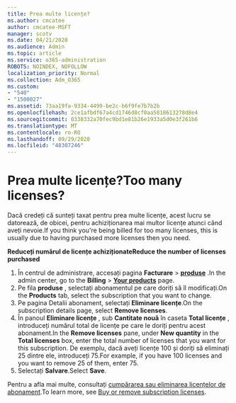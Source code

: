 ```yaml
---
title: Prea multe licențe?
ms.author: cmcatee
author: cmcatee-MSFT
manager: scotv
ms.date: 04/21/2020
ms.audience: Admin
ms.topic: article
ms.service: o365-administration
ROBOTS: NOINDEX, NOFOLLOW
localization_priority: Normal
ms.collection: Adm_O365
ms.custom:
- "540"
- "1500027"
ms.assetid: 73aa19fa-9334-4499-be2c-b6f9fe7b7b2b
ms.openlocfilehash: 2ce1afbdf67a4cd1746d8cf0aa5818613278d8e4
ms.sourcegitcommit: 0338332a70fec9bd1e81b26e1933a5d0e3f261b6
ms.translationtype: MT
ms.contentlocale: ro-RO
ms.lasthandoff: 09/29/2020
ms.locfileid: "48307246"
---
```

# <a name="too-many-licenses"></a><span data-ttu-id="63c2a-102">Prea multe licențe?</span><span class="sxs-lookup"><span data-stu-id="63c2a-102">Too many licenses?</span></span>

<span data-ttu-id="63c2a-103">Dacă credeți că sunteți taxat pentru prea multe licențe, acest lucru se datorează, de obicei, pentru achiziționarea mai multor licențe atunci când aveți nevoie.</span><span class="sxs-lookup"><span data-stu-id="63c2a-103">If you think you're being billed for too many licenses, this is usually due to having purchased more licenses then you need.</span></span>
  
<span data-ttu-id="63c2a-104">**Reduceți numărul de licențe achiziționate**</span><span class="sxs-lookup"><span data-stu-id="63c2a-104">**Reduce the number of licenses purchased**</span></span>
  
1. <span data-ttu-id="63c2a-105">În centrul de administrare, accesați pagina **Facturare** \> **[produse](https://go.microsoft.com/fwlink/p/?linkid=842054)** .</span><span class="sxs-lookup"><span data-stu-id="63c2a-105">In the admin center, go to the **Billing** \> **[Your products](https://go.microsoft.com/fwlink/p/?linkid=842054)** page.</span></span>
2. <span data-ttu-id="63c2a-106">Pe fila **produse** , selectați abonamentul pe care doriți să îl modificați.</span><span class="sxs-lookup"><span data-stu-id="63c2a-106">On the **Products** tab, select the subscription that you want to change.</span></span>
3. <span data-ttu-id="63c2a-107">Pe pagina Detalii abonament, selectați **Eliminare licențe**.</span><span class="sxs-lookup"><span data-stu-id="63c2a-107">On the subscription details page, select **Remove licenses**.</span></span>
4. <span data-ttu-id="63c2a-108">În panoul **Eliminare licențe** , sub **Cantitate nouă** în caseta **Total licențe** , introduceți numărul total de licențe pe care le doriți pentru acest abonament.</span><span class="sxs-lookup"><span data-stu-id="63c2a-108">In the **Remove licenses** pane, under **New quantity** in the **Total licenses** box, enter the total number of licenses that you want for this subscription.</span></span> <span data-ttu-id="63c2a-109">De exemplu, dacă aveți licențe 100 și doriți să eliminați 25 dintre ele, introduceți 75.</span><span class="sxs-lookup"><span data-stu-id="63c2a-109">For example, if you have 100 licenses and you want to remove 25 of them, enter 75.</span></span>
5. <span data-ttu-id="63c2a-110">Selectați **Salvare**.</span><span class="sxs-lookup"><span data-stu-id="63c2a-110">Select **Save**.</span></span>

<span data-ttu-id="63c2a-111">Pentru a afla mai multe, consultați [cumpărarea sau eliminarea licențelor de abonament](https://docs.microsoft.com/microsoft-365/commerce/licenses/buy-licenses).</span><span class="sxs-lookup"><span data-stu-id="63c2a-111">To learn more, see [Buy or remove subscription licenses](https://docs.microsoft.com/microsoft-365/commerce/licenses/buy-licenses).</span></span>